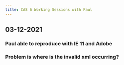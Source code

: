 ```yaml
---
title: CAS 6 Working Sessions with Paul
---
```


## 03-12-2021
### Paul able to reproduce with IE 11 and Adobe
### Problem is where is the invalid xml occurring?
